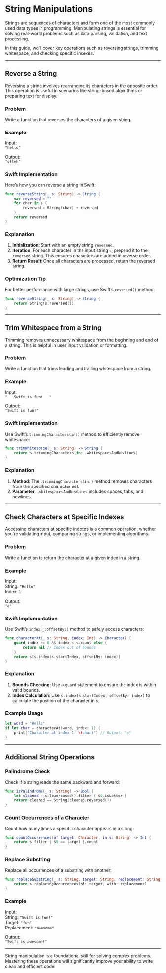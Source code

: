 
# String Manipulations

Strings are sequences of characters and form one of the most commonly used data types in programming. Manipulating strings is essential for solving real-world problems such as data parsing, validation, and text processing.

In this guide, we’ll cover key operations such as reversing strings, trimming whitespace, and checking specific indexes.

---

## Reverse a String

Reversing a string involves rearranging its characters in the opposite order. This operation is useful in scenarios like string-based algorithms or preparing text for display.

### Problem
Write a function that reverses the characters of a given string.

### Example
Input:  
`"hello"`

Output:  
`"olleh"`

### Swift Implementation
Here’s how you can reverse a string in Swift:
```swift
func reverseString(_ s: String) -> String {
    var reversed = ""
    for char in s {
        reversed = String(char) + reversed
    }
    return reversed
}
```

### Explanation
1. **Initialization**: Start with an empty string `reversed`.
2. **Iteration**: For each character in the input string `s`, prepend it to the `reversed` string. This ensures characters are added in reverse order.
3. **Return Result**: Once all characters are processed, return the reversed string.

### Optimization Tip
For better performance with large strings, use Swift’s `reversed()` method:
```swift
func reverseString(_ s: String) -> String {
    return String(s.reversed())
}
```

---

## Trim Whitespace from a String

Trimming removes unnecessary whitespace from the beginning and end of a string. This is helpful in user input validation or formatting.

### Problem
Write a function that trims leading and trailing whitespace from a string.

### Example
Input:  
`"   Swift is fun!   "`

Output:  
`"Swift is fun!"`

### Swift Implementation
Use Swift’s `trimmingCharacters(in:)` method to efficiently remove whitespace:
```swift
func trimWhitespace(_ s: String) -> String {
    return s.trimmingCharacters(in: .whitespacesAndNewlines)
}
```

### Explanation
1. **Method**: The `.trimmingCharacters(in:)` method removes characters from the specified character set.
2. **Parameter**: `.whitespacesAndNewlines` includes spaces, tabs, and newlines.

---

## Check Characters at Specific Indexes

Accessing characters at specific indexes is a common operation, whether you're validating input, comparing strings, or implementing algorithms.

### Problem
Write a function to return the character at a given index in a string.

### Example
Input:  
String: `"Hello"`  
Index: `1`

Output:  
`"e"`

### Swift Implementation
Use Swift’s `index(_:offsetBy:)` method to safely access characters:
```swift
func characterAt(_ s: String, index: Int) -> Character? {
    guard index >= 0 && index < s.count else {
        return nil // Index out of bounds
    }
    return s[s.index(s.startIndex, offsetBy: index)]
}
```

### Explanation
1. **Bounds Checking**: Use a `guard` statement to ensure the index is within valid bounds.
2. **Index Calculation**: Use `s.index(s.startIndex, offsetBy: index)` to calculate the position of the character in `s`.

### Example Usage
```swift
let word = "Hello"
if let char = characterAt(word, index: 1) {
    print("Character at index 1: \(char)") // Output: "e"
}
```

---

## Additional String Operations

### Palindrome Check
Check if a string reads the same backward and forward:
```swift
func isPalindrome(_ s: String) -> Bool {
    let cleaned = s.lowercased().filter { $0.isLetter }
    return cleaned == String(cleaned.reversed())
}
```

### Count Occurrences of a Character
Count how many times a specific character appears in a string:
```swift
func countOccurrences(of target: Character, in s: String) -> Int {
    return s.filter { $0 == target }.count
}
```

### Replace Substring
Replace all occurrences of a substring with another:
```swift
func replaceSubstring(_ s: String, target: String, replacement: String) -> String {
    return s.replacingOccurrences(of: target, with: replacement)
}
```

### Example
Input:  
String: `"Swift is fun!"`  
Target: `"fun"`  
Replacement: `"awesome"`

Output:  
`"Swift is awesome!"`

---

String manipulation is a foundational skill for solving complex problems. Mastering these operations will significantly improve your ability to write clean and efficient code!
